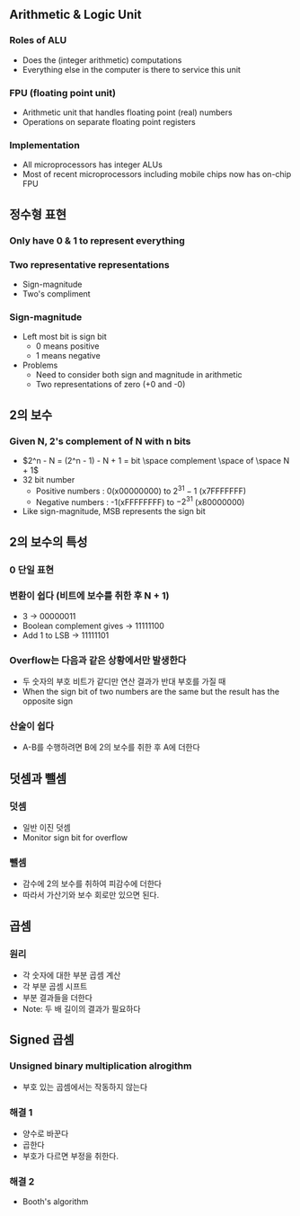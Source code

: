 ## Arithmetic & Logic Unit
### Roles of ALU
- Does the (integer arithmetic) computations
- Everything else in the computer is there to service this unit
### FPU (floating point unit)
- Arithmetic unit that handles floating point (real) numbers
- Operations on separate floating point registers
### Implementation
- All microprocessors has integer ALUs
- Most of recent microprocessors including mobile chips now has on-chip FPU

## 정수형 표현
### Only have 0 & 1 to represent everything
### Two representative representations
- Sign-magnitude
- Two's compliment
### Sign-magnitude
- Left most bit is sign bit
	- 0 means positive
	- 1 means negative
- Problems
	- Need to consider both sign and magnitude in arithmetic
	- Two representations of zero (+0 and -0)

## 2의 보수
### Given N, 2's complement of N with n bits
- $2^n - N = (2^n - 1) - N + 1 =  bit \space complement \space of \space N + 1$
- 32 bit number
	- Positive numbers : 0(x00000000) to $2^{31} - 1$ (x7FFFFFFF)
	- Negative numbers : -1(xFFFFFFFF) to $-2^{31}$ (x80000000)
- Like sign-magnitude, MSB represents the sign bit

## 2의 보수의 특성
### 0 단일 표현
### 변환이 쉽다 (비트에 보수를 취한 후 N + 1)
- 3 -> 00000011
- Boolean complement gives -> 11111100
- Add 1 to LSB -> 11111101
### Overflow는 다음과 같은 상황에서만 발생한다
- 두 숫자의 부호 비트가 같디만 연산 결과가 반대 부호를 가질 때
- When the sign bit of two numbers are the same but the result has the opposite sign
### 산술이 쉽다
- A-B를 수행하려면 B에 2의 보수를 취한 후 A에 더한다

## 덧셈과 뺄셈
### 덧셈
- 일반 이진 덧셈
- Monitor sign bit for overflow
### 뺄셈
- 감수에 2의 보수를 취하여 피감수에 더한다
- 따라서 가산기와 보수 회로만 있으면 된다.

## 곱셈
### 원리
- 각 숫자에 대한 부분 곱셈 계산
- 각 부분 곱셈 시프트
- 부분 결과들을 더한다
- Note: 두 배 길이의 결과가 필요하다

## Signed 곱셈
### Unsigned binary multiplication alrogithm
- 부호 있는 곱셈에서는 작동하지 않는다
### 해결 1
- 양수로 바꾼다
- 곱한다
- 부호가 다르면 부정을 취한다.
### 해결 2
- Booth's algorithm